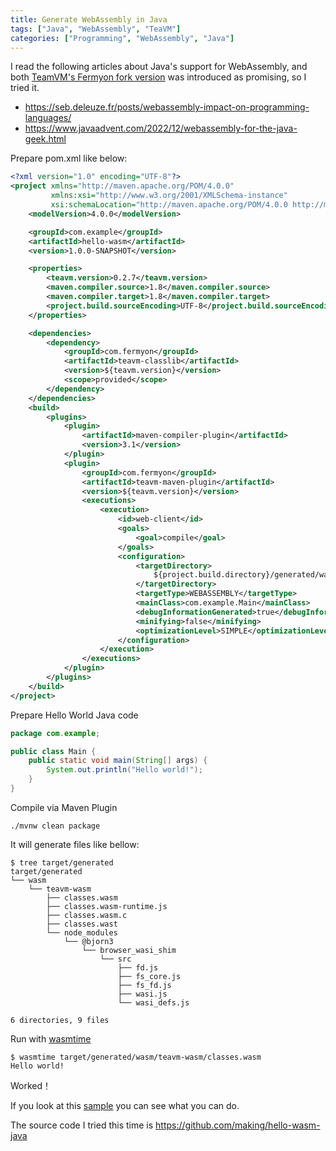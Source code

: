```yaml
---
title: Generate WebAssembly in Java
tags: ["Java", "WebAssembly", "TeaVM"]
categories: ["Programming", "WebAssembly", "Java"]
---
```



I read the following articles about Java's support for WebAssembly, and both [TeamVM's Fermyon fork version](https://github.com/fermyon/teavm-wasi) was introduced as promising, so I tried it.

* https://seb.deleuze.fr/posts/webassembly-impact-on-programming-languages/
* https://www.javaadvent.com/2022/12/webassembly-for-the-java-geek.html


Prepare pom.xml like below:

```xml
<?xml version="1.0" encoding="UTF-8"?>
<project xmlns="http://maven.apache.org/POM/4.0.0"
		 xmlns:xsi="http://www.w3.org/2001/XMLSchema-instance"
		 xsi:schemaLocation="http://maven.apache.org/POM/4.0.0 http://maven.apache.org/xsd/maven-4.0.0.xsd">
	<modelVersion>4.0.0</modelVersion>

	<groupId>com.example</groupId>
	<artifactId>hello-wasm</artifactId>
	<version>1.0.0-SNAPSHOT</version>

	<properties>
		<teavm.version>0.2.7</teavm.version>
		<maven.compiler.source>1.8</maven.compiler.source>
		<maven.compiler.target>1.8</maven.compiler.target>
		<project.build.sourceEncoding>UTF-8</project.build.sourceEncoding>
	</properties>

	<dependencies>
		<dependency>
			<groupId>com.fermyon</groupId>
			<artifactId>teavm-classlib</artifactId>
			<version>${teavm.version}</version>
			<scope>provided</scope>
		</dependency>
	</dependencies>
	<build>
		<plugins>
			<plugin>
				<artifactId>maven-compiler-plugin</artifactId>
				<version>3.1</version>
			</plugin>
			<plugin>
				<groupId>com.fermyon</groupId>
				<artifactId>teavm-maven-plugin</artifactId>
				<version>${teavm.version}</version>
				<executions>
					<execution>
						<id>web-client</id>
						<goals>
							<goal>compile</goal>
						</goals>
						<configuration>
							<targetDirectory>
								${project.build.directory}/generated/wasm/teavm-wasm
							</targetDirectory>
							<targetType>WEBASSEMBLY</targetType>
							<mainClass>com.example.Main</mainClass>
							<debugInformationGenerated>true</debugInformationGenerated>
							<minifying>false</minifying>
							<optimizationLevel>SIMPLE</optimizationLevel>
						</configuration>
					</execution>
				</executions>
			</plugin>
		</plugins>
	</build>
</project>
```

Prepare Hello World Java code

```java
package com.example;

public class Main {
	public static void main(String[] args) {
		System.out.println("Hello world!");
	}
}
```

Compile via Maven Plugin

```
./mvnw clean package
```

It will generate files like bellow:

```
$ tree target/generated
target/generated
└── wasm
    └── teavm-wasm
        ├── classes.wasm
        ├── classes.wasm-runtime.js
        ├── classes.wasm.c
        ├── classes.wast
        └── node_modules
            └── @bjorn3
                └── browser_wasi_shim
                    └── src
                        ├── fd.js
                        ├── fs_core.js
                        ├── fs_fd.js
                        ├── wasi.js
                        └── wasi_defs.js

6 directories, 9 files
```

Run with [wasmtime](https://wasmtime.dev/)


```
$ wasmtime target/generated/wasm/teavm-wasm/classes.wasm
Hello world!
```

Worked！


If you look at this [sample](https://github.com/fermyon/teavm-wasi/blob/master/tests/wasi/src/main/java/wasi/Test.java) you can see what you can do.

The source code I tried this time is https://github.com/making/hello-wasm-java